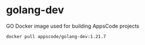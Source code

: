 # golang-dev

GO Docker image used for building AppsCode projects

```console
docker pull appscode/golang-dev:1.21.7
```
